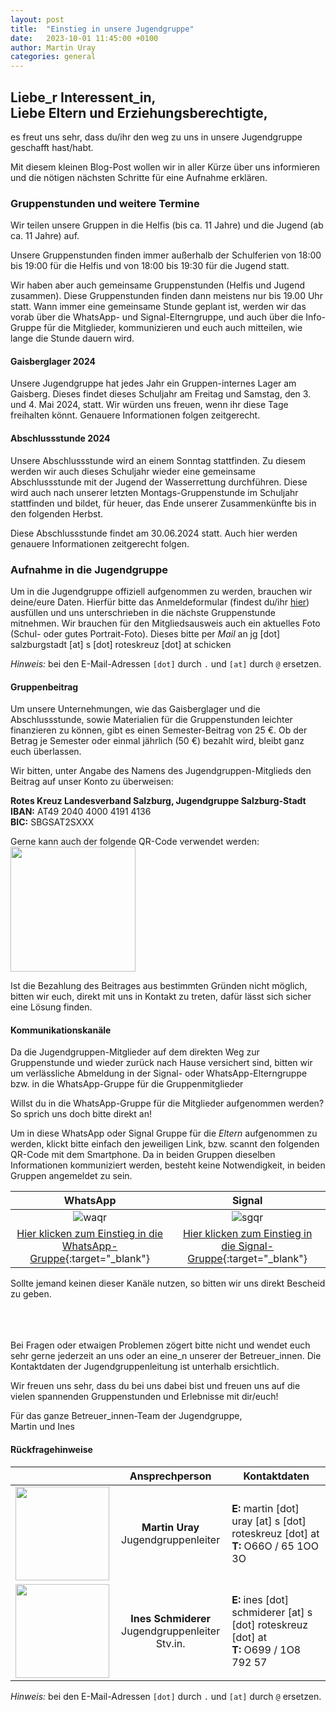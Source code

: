 ```yaml
---
layout: post
title:  "Einstieg in unsere Jugendgruppe"
date:   2023-10-01 11:45:00 +0100
author: Martin Uray
categories: general
---
```


## Liebe_r Interessent_in,<br>Liebe Eltern und Erziehungsberechtigte,

es freut uns sehr, dass du/ihr den weg zu uns in unsere Jugendgruppe geschafft
hast/habt.

Mit diesem kleinen Blog-Post wollen wir in aller Kürze über uns informieren und
die nötigen nächsten Schritte für eine Aufnahme erklären.


### Gruppenstunden und weitere Termine
Wir teilen unsere Gruppen in die Helfis (bis ca. 11 Jahre) und die Jugend 
(ab ca. 11 Jahre) auf.

Unsere Gruppenstunden finden immer außerhalb der Schulferien von 
18:00 bis 19:00 für die Helfis und von 18:00 bis 19:30 für die Jugend statt.

Wir haben aber auch gemeinsame Gruppenstunden (Helfis und Jugend zusammen).
Diese Gruppenstunden finden dann meistens nur bis 19.00 Uhr statt.
Wann immer eine gemeinsame Stunde geplant ist, werden wir das vorab 
über die WhatsApp- und Signal-Elterngruppe, und auch über die Info-Gruppe für 
die Mitglieder, kommunizieren und euch auch mitteilen, wie lange die Stunde 
dauern wird. 


#### Gaisberglager 2024

Unsere Jugendgruppe hat jedes Jahr ein Gruppen-internes Lager am Gaisberg.
Dieses findet dieses Schuljahr am Freitag 
und Samstag, den 3. und 4. Mai 2024, statt. 
Wir würden uns freuen, wenn ihr diese Tage freihalten könnt. Genauere Informationen 
folgen zeitgerecht.


#### Abschlussstunde 2024

Unsere Abschlussstunde wird an einem Sonntag stattfinden. Zu diesem werden wir
auch dieses Schuljahr wieder eine gemeinsame 
Abschlussstunde mit der Jugend der Wasserrettung durchführen. Diese wird auch 
nach unserer letzten Montags-Gruppenstunde im Schuljahr stattfinden und bildet, 
für heuer, das Ende unserer Zusammenkünfte bis in den folgenden Herbst.

Diese Abschlussstunde findet am 30.06.2024 statt. Auch hier werden genauere Informationen 
zeitgerecht folgen.


### Aufnahme in die Jugendgruppe
Um in die Jugendgruppe offiziell aufgenommen zu werden, brauchen wir deine/eure Daten. 
Hierfür bitte das Anmeldeformular (findest du/ihr 
[hier](https://www.red-angels.at/assets/Anmeldeformular_Jugendgruppe.pdf)) ausfüllen
und uns unterschrieben in die nächste Gruppenstunde mitnehmen.
Wir brauchen für den Mitgliedsausweis auch ein aktuelles Foto (Schul- oder gutes Portrait-Foto). 
Dieses bitte per _Mail_ an jg [dot] salzburgstadt [at] s [dot] roteskreuz [dot] at
schicken

_Hinweis:_ bei den E-Mail-Adressen `[dot]` durch `.` und `[at]` durch `@` ersetzen.


#### Gruppenbeitrag
Um unsere Unternehmungen, wie das Gaisberglager und die Abschlussstunde, 
sowie Materialien für die Gruppenstunden leichter finanzieren zu können, 
gibt es einen Semester-Beitrag von 25 €. Ob der Betrag je 
Semester oder einmal jährlich (50 €) bezahlt wird, bleibt ganz euch überlassen. 

Wir bitten, unter Angabe des Namens des Jugendgruppen-Mitglieds den Beitrag 
auf unser Konto zu überweisen: 

**Rotes Kreuz Landesverband Salzburg, Jugendgruppe Salzburg-Stadt**<br>
**IBAN:**  AT49 2040 4000 4191 4136<br>
**BIC:**   SBGSAT2SXXX

Gerne kann auch der folgende QR-Code verwendet werden:<br>
<img src="https://www.red-angels.at/assets/gruppenbeitrag_qr.png" width="200" />

Ist die Bezahlung des Beitrages aus bestimmten Gründen nicht möglich, bitten wir 
euch, direkt mit uns in Kontakt zu treten, dafür lässt sich sicher eine Lösung 
finden.

#### Kommunikationskanäle
Da die Jugendgruppen-Mitglieder auf dem direkten Weg zur Gruppenstunde und 
wieder zurück nach Hause versichert sind, bitten wir um verlässliche Abmeldung 
in der Signal- oder WhatsApp-Elterngruppe bzw. in die WhatsApp-Gruppe für die 
Gruppenmitglieder

Willst du in die WhatsApp-Gruppe für die Mitglieder aufgenommen werden? So sprich
uns doch bitte direkt an!

Um in diese WhatsApp oder Signal Gruppe für die _Eltern_ aufgenommen zu werden, 
klickt bitte 
einfach den jeweiligen Link, bzw.  scannt den folgenden QR-Code mit dem 
Smartphone. Da in beiden Gruppen dieselben Informationen kommuniziert werden, 
besteht keine Notwendigkeit, in beiden Gruppen angemeldet zu sein.

| WhatsApp | Signal |
|:---:|:---:|
| ![waqr](https://www.red-angels.at/assets/wa_qr.png)  | ![sgqr](https://www.red-angels.at/assets/sg_qr.png) |
| [Hier klicken zum Einstieg in die WhatsApp-Gruppe](https://chat.whatsapp.com/CXmiDOUSWbiF8I6BeEpG2a){:target="_blank"} | [Hier klicken zum Einstieg in die Signal-Gruppe](https://signal.group/#CjQKIPg5RawmK9AHhjp-Hj8mtpDe5e_WVObgzU-8KaLJkqEtEhD53kMkVMzHtk-MX17qRd3z){:target="_blank"} |


Sollte jemand keinen dieser Kanäle nutzen, so bitten wir uns direkt Bescheid zu geben.

<br><br><br>
Bei Fragen oder etwaigen Problemen zögert bitte nicht und wendet euch sehr gerne 
jederzeit an uns oder an eine_n unserer der Betreuer_innen. Die Kontaktdaten der
Jugendgruppenleitung ist unterhalb ersichtlich.


Wir freuen uns sehr, dass du bei uns dabei bist und freuen uns auf die vielen spannenden Gruppenstunden und Erlebnisse mit dir/euch!<br>

Für das ganze Betreuer_innen-Team der Jugendgruppe,<br>
   Martin und Ines


#### Rückfragehinweise

|  | Ansprechperson | Kontaktdaten |
|---|:---:|---|
| <img src="https://www.fh-salzburg.ac.at/fileadmin/_processed_/8/6/csm_36417_a3b98b9b6c.jpg" width="150" /> | **Martin Uray**<br>Jugendgruppenleiter | **E:** martin [dot] uray [at] s [dot] roteskreuz [dot] at <br> **T:** O66O / 65 1OO 3O |
| <img src="https://media.licdn.com/dms/image/D4D03AQHLyS7W7C72uw/profile-displayphoto-shrink_200_200/0/1689189754721?e=1701907200&v=beta&t=wX4bf-tRvjXd9i3UQNNr9VJY0c2RdsDOXDsBlLDPjiM" width="150" /> | **Ines Schmiderer**<br>Jugendgruppenleiter Stv.in. | **E:** ines [dot] schmiderer [at] s [dot] roteskreuz [dot] at <br> **T:** O699 / 1O8 792 57 |

_Hinweis:_ bei den E-Mail-Adressen `[dot]` durch `.` und `[at]` durch `@` ersetzen.

